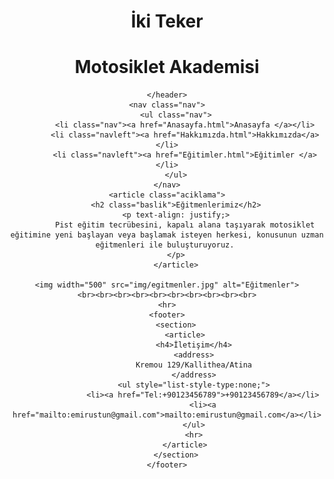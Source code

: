 <!DOCTYPE html>
<html lang="en">
<head>
    <meta charset="UTF-8">
    <meta http-equiv="X-UA-Compatible" content="IE=edge">
    <meta name="viewport" content="width=device-width, initial-scale=1.0">
    <title>Eğitmenler</title>
    <link rel="stylesheet" href="style/style.css">
    <style>
        img {
          width: 50%;
          display: block;
          margin-left: auto;
          margin-right: auto;
            }
    </style>
   
</head>
<body>
    <header>
        <h1 class="baslik">İki Teker</h1> 
        <h1 class="baslik">Motosiklet Akademisi</h1>
        
    </header>
    <nav class="nav">
        <ul class="nav">
            <li class="nav"><a href="Anasayfa.html">Anasayfa </a></li>
            <li class="navleft"><a href="Hakkımızda.html">Hakkımızda</a></li>
            <li class="navleft"><a href="Eğitimler.html">Eğitimler </a></li>
        </ul>
    </nav>
    <article class="aciklama">
        <h2 class="baslik">Eğitmenlerimiz</h2>
        <p text-align: justify;>
            Pist eğitim tecrübesini, kapalı alana taşıyarak motosiklet eğitimine yeni başlayan veya başlamak isteyen herkesi, konusunun uzman eğitmenleri ile buluşturuyoruz. 
        </p>
        </article>

    <img width="500" src="img/egitmenler.jpg" alt="Eğitmenler">
    <br><br><br><br><br><br><br><br><br><br>
    <hr>
    <footer>
        <section>
            <article>
                <h4>İletişim</h4>
                <address>
                Kremou 129/Kallithea/Atina
                </address>
                <ul style="list-style-type:none;">
                    <li><a href="Tel:+90123456789">+90123456789</a></li>
                    <li><a href="mailto:emirustun@gmail.com">mailto:emirustun@gmail.com</a></li>
                </ul>
                <hr>
            </article>
        </section>
    </footer>
</body>
</html>